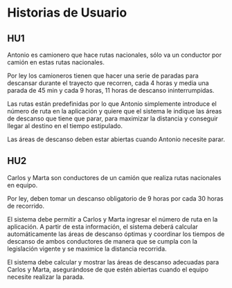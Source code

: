 # Historias de Usuario

## HU1
Antonio es camionero que hace rutas nacionales, sólo va un conductor por camión en estas rutas nacionales.

Por ley los camioneros tienen que hacer una serie de paradas para descansar durante el trayecto que recorren, cada 4 horas y media una parada de 45 min y cada 9 horas, 11 horas de descanso ininterrumpidas.

Las rutas están predefinidas por lo que Antonio simplemente introduce el número de ruta en la aplicación y quiere que el sistema le indique las áreas de descanso que tiene que parar, para maximizar la distancia y conseguir llegar al destino en el tiempo estipulado. 

Las áreas de descanso deben estar abiertas cuando Antonio necesite parar. 

## HU2
Carlos y Marta son conductores de un camión que realiza rutas nacionales en equipo. 

Por ley, deben tomar un descanso obligatorio de 9 horas por cada 30 horas de recorrido.

El sistema debe permitir a Carlos y Marta ingresar el número de ruta en la aplicación. A partir de esta información, el sistema deberá calcular automáticamente las áreas de descanso óptimas y coordinar los tiempos de descanso de ambos conductores de manera que se cumpla con la legislación vigente y se maximice la distancia recorrida.

El sistema debe calcular y mostrar las áreas de descanso adecuadas para Carlos y Marta, asegurándose de que estén abiertas cuando el equipo necesite realizar la parada.